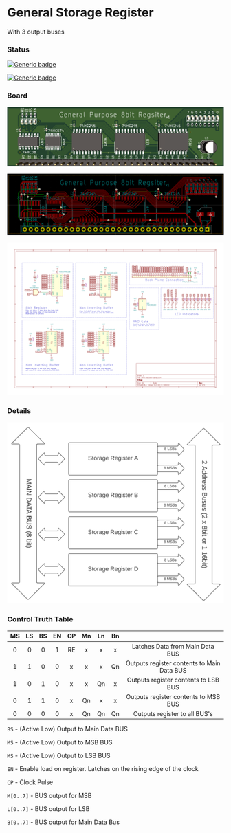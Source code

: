 # General Storage Register
With 3 output buses

### Status

[![Generic badge](https://img.shields.io/badge/Status-In_Progress-yellow.svg)](https://shields.io/)

[![Generic badge](https://img.shields.io/badge/PCB-Shipping-yellow.svg)](https://shields.io/)

### Board
![Register](https://github.com/theWickedWebDev/8-bit-computer/blob/master/modules/register/3d.png?raw=true)

![Register](https://github.com/theWickedWebDev/8-bit-computer/blob/master/modules/register/pcb.png?raw=true)

![Register](https://github.com/theWickedWebDev/8-bit-computer/blob/master/modules/register/schematic.svg?raw=true)

### Details

![Register](https://github.com/theWickedWebDev/8-bit-computer/blob/master/modules/register/chart.png?raw=true)

### Control Truth Table

| MS | LS | BS | EN | CP | Mn | Ln | Bn |                                            |
|:--:|:--:|:--:|:--:|:--:|:--:|:--:|:--:|:------------------------------------------:|
|  0 |  0 |  0 |  1 | RE |  x |  x |  x | Latches Data from Main Data BUS            |
|  1 |  1 |  0 |  0 |  x |  x |  x | Qn | Outputs register contents to Main Data BUS |
|  1 |  0 |  1 |  0 |  x |  x | Qn |  x | Outputs register contents to LSB BUS       |
|  0 |  1 |  1 |  0 |  x | Qn |  x |  x | Outputs register contents to MSB BUS       |
|  0 |  0 |  0 |  0 |  x | Qn | Qn | Qn | Outputs register to all BUS's              |


`BS` - (Active Low) Output to Main Data BUS

`MS` - (Active Low) Output to MSB BUS

`MS` - (Active Low) Output to LSB BUS

`EN` - Enable load on register. Latches on the rising edge of the clock

`CP` - Clock Pulse

`M[0..7]` - BUS output for MSB

`L[0..7]` - BUS output for LSB

`B[0..7]` - BUS output for Main Data Bus

